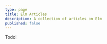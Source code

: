 ```yaml
---
type: page
title: Elm Articles
description: A collection of articles on Elm
published: false
---
```


Todo!

